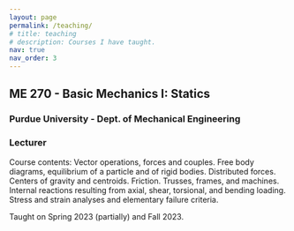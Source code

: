 ```yaml
---
layout: page
permalink: /teaching/
# title: teaching
# description: Courses I have taught.
nav: true
nav_order: 3
---
```


## ME 270 - Basic Mechanics I: Statics
### Purdue University - Dept. of Mechanical Engineering
### Lecturer
Course contents: Vector operations, forces and couples. Free body diagrams, equilibrium of a particle and of rigid bodies. Distributed forces. Centers of gravity and centroids. Friction. Trusses, frames, and machines. Internal reactions resulting from axial, shear, torsional, and bending loading. Stress and strain analyses and elementary failure criteria. 

Taught on Spring 2023 (partially) and Fall 2023. 
